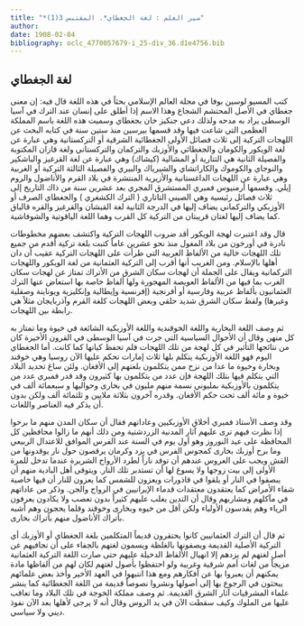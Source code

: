 ```yaml
---
title: "*سير العلم : لغة الجغطاي*. المقتبس 3(1)"
author: 
date: 1908-02-04
bibliography: oclc_4770057679-i_25-div_36.d1e4756.bib
---
```




##  لغة الجغطاي 


 كتب  المسيو  لوسين  بوفا  في  مجلة العالم الإسلامي  بحثاً في هذه اللغة  قال فيه: إن معنى جغطاي في الأصل المحتشم الشجاع وهذا الاسم إذا أطلق على إنسان عند الترك في آسيا   الوسطى يراد به مدحه ولذلك دعي جنكيز خان بجغطاي وسميت هذه اللغة باسم المملكة العظمى التي شاعت فيها وقد قسمها بيرسين منذ  ستين  سنة في كتابه البحث عن اللهجات التركية إلى  ثلاث  فصائل الأولى الجغطائية الشرقية أو التركستانية وهي عبارة عن لغة الويكور والكومان والجغطائي والأوزبك والتركمان والتركستاني ولغة قازان المكتوبة والفصيلة الثانية هي التتارية أو المشالية (كيشاك) وهي عبارة عن لغة القرغيز والباشكير والنوجاي والكوموك والكاراتشاي والشيرياك والبيري والفصيلة الثالثة التركية أو الغربية وهي عبارة عن اللهجات الداغستانية والأزيرية المنتشرة في بلاد القرم والأناضول والروم إيلي. وقسمها أرمنيوس فمبري المستشرق المجري بعد  عشرين  سنة من ذاك التاريخ إلى  ثلاث  فصائل رئيسية وهي الصيني التاتاري ( الترك الكشغري ) والجغطاي الصرف أو الأوزبكي والتركماني يضاف إليها في الدرجة الثانية لغة القبشان والقرغيز والقره قالباق كما يضاف إليها لغتان قريبتان من التركية كل القرب وهما اللغة الياقوتية والشوفاشية. 

 قال وقد اعتبرت لهجة الويكور أقد ضروب اللهجات التركية واكتشف بعضهم مخطوطات نادرة في أورخون من بلاد المغول منذ نحو  عشرين  عاماً كتبت بلغة تركية أقدم من جميع تلك اللهجات خالية من الألفاظ العربية التي طرأت على اللهجات التركية عقيب أن دان أهلها بالإسلام. ومن الغريب أنها أقرب إلى التركية العثمانية من لغة الويكور واللهجات التركمانية ويقال على الجملة أن لهجات سكان الشرق من الأتراك تمتاز عن لهجات سكان الغرب بما فيها من الألفاظ العويصة المهجورة ولها ألفاظ خاصة بها استعاض عنها الترك العثمانيون بألفاظ عربية وفارسية أو أفرنجية (إفرنسية وإيطالية وإنكليزية ويوناينة وصقلية وغيرها) ولفظ سكان الشرق شديد حلقي وبعض اللهجات كلغة القرم وآذربايجان مثلاً هي رابطة بين اللهجات. 

 ثم وصف اللغة البخارية واللغة الخوقندية واللغة الأوزبكية الشائعة في خيوة وما تمتاز به كل منهن وقال أن الأحوال السياسية التي جرت في آسيا الوسطى في القرون الأخيرة كان من نتائجها التأثير في كل لهجة من تلك اللهجات فلم تحفظ كيانها كما كانت. أما الجغطاي اليوم فهو اللغة الأوزبكية يتكلم بلها  ثلاث  إمارات تحكم عليها الآن روسيا وهي خوقند وبخارة وخيوة ما عدا من نزح ممن يتكلمون بلغتهم إلى الأفغان. ولئن ساغ تحديد البلاد   التي يتكلم فيها بتلك اللهجة فإن   عدد من يتكلمون بها كثيرون وقد قدر فمبري عدد من يتكلمون بالأوزبكية بمليوني نسمة منهم مليون في بخارى وحواليها و  سبعمائة  ألف  في خيوة و  مائة  ألف  تحت حكم الأفغان. وقدره آخرون بثلاثة ملايين و  ثلثمائة  ألف  ولكن بدون أن يذكر فيه العناصر واللغات. 

 وقد وصف الأستاذ فمبري أخلاق الأوزبكيين وعاداتهم فقال أن سكان المدن منهم ما برحوا إذا نظرت فيهم ترى عليهم آثار المدنية الزردشتية ومن ذلك أنهم ما زالوا محافظين كل المحافظة على عيد النوروز وهو أول يوم في السنة عند الفرس الموافق للاعتدال الربيعي وما برح أوزبك بخارى كمجوس الفرس في يزد وكرمان يرقصون حول نار يوقدونها من القش ويجب على العروس عندهم أن توقد ناراً لطرد الأرواح الشريرة عندما تدخل للمرة الأولى إلى بيت زوجها ولا يسوغ لها أن تستدبر تلك النار. ويتوقى أهل البادية منهم أن يبصقوا في النار أو يلقوا في قاذورات ويعزون للشمس كما يعزون للنار أن فيها خاصية شفاء الأمراض كما يعتقدون معتقدات قدماء الإيرانيين في الرواح والجن. وذكر من عاداتهم في مآكلهم ومشاربهم وقال أن التدين يغلب عليهم كثيراً بدون تعصب ولا يكادون يعرفون الرياء وهم يقدسون الأولياء ولكن أقل من خيوه وبخارى وخوقند وقلما يحجون وهم أشبه بأتراك الأناضول منهم بأتراك بخارى. 

 ثم قال أن الترك العثمانيين كانوا يحتقرون قديماً المتكلمين بلغة الجغطاي أو الأوزبك أي التركية الأصلية القديمة ويصفونها بالغلظة ويسمون لغتهم بالجفاء على أن تجافيهم عن أصل لغتهم لم يزدهم إلا انهيال الألفاظ الدخيلة عليهم حتى صارت اللغة التركية العثمانية مزيجاً من لغات أمم شرقية وغربية ولو احتفظوا بأصول لغتهم لكان لهم من ألفاظها مادة يمكنهم أن يعبروا بها عن أفكارهم ومع هذا انتبهوا في العهد الأخير وأخذ بعض علمائهم يبحثون في الرجوع بها إلى أصولها ونشروا نصوصاً قديمة من اللغة الجغطائية كما ينشر علماء المشرقيات آثار الشرق القديمة. ثم وصف مملكة الخوجة في تلك البلاد وما تعاقب عليها من الملوك وكيف سقطت الآن في يد الروس وقال أنه لا يرجى لأهلها بعد الآن نفوذ ديني ولا سياسي. 
